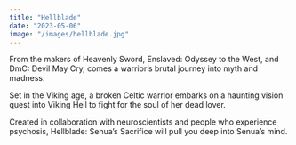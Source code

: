 ```yaml
---
title: "Hellblade"
date: "2023-05-06"
image: "/images/hellblade.jpg"
---
```


From the makers of Heavenly Sword, Enslaved: Odyssey to the West, and DmC: Devil May Cry, comes a warrior’s brutal journey into myth and madness.

Set in the Viking age, a broken Celtic warrior embarks on a haunting vision quest into Viking Hell to fight for the soul of her dead lover.

Created in collaboration with neuroscientists and people who experience psychosis, Hellblade: Senua’s Sacrifice will pull you deep into Senua’s mind.
